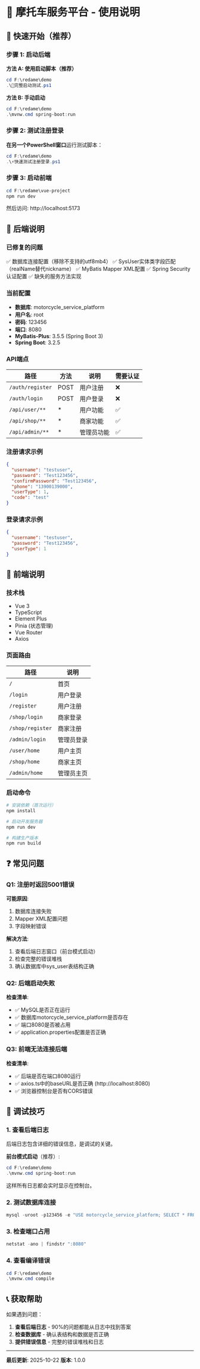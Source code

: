 # 📖 摩托车服务平台 - 使用说明

## 🎯 快速开始（推荐）

### 步骤 1: 启动后端

**方法 A: 使用启动脚本（推荐）**
```powershell
cd F:\redame\demo
.\🚀完整启动测试.ps1
```

**方法 B: 手动启动**
```powershell
cd F:\redame\demo
.\mvnw.cmd spring-boot:run
```

### 步骤 2: 测试注册登录

**在另一个PowerShell窗口**运行测试脚本：
```powershell
cd F:\redame\demo
.\⚡快速测试注册登录.ps1
```

### 步骤 3: 启动前端

```powershell
cd F:\redame\vue-project
npm run dev
```

然后访问: http://localhost:5173

## 🔧 后端说明

### 已修复的问题

✅ 数据库连接配置（移除不支持的utf8mb4）
✅ SysUser实体类字段匹配（realName替代nickname）
✅ MyBatis Mapper XML配置
✅ Spring Security认证配置
✅ 缺失的服务方法实现

### 当前配置

- **数据库**: motorcycle_service_platform
- **用户名**: root
- **密码**: 123456
- **端口**: 8080
- **MyBatis-Plus**: 3.5.5 (Spring Boot 3)
- **Spring Boot**: 3.2.5

### API端点

| 路径 | 方法 | 说明 | 需要认证 |
|------|------|------|---------|
| `/auth/register` | POST | 用户注册 | ❌ |
| `/auth/login` | POST | 用户登录 | ❌ |
| `/api/user/**` | * | 用户功能 | ✅ |
| `/api/shop/**` | * | 商家功能 | ✅ |
| `/api/admin/**` | * | 管理员功能 | ✅ |

### 注册请求示例

```json
{
  "username": "testuser",
  "password": "Test123456",
  "confirmPassword": "Test123456",
  "phone": "13900139000",
  "userType": 1,
  "code": "test"
}
```

### 登录请求示例

```json
{
  "username": "testuser",
  "password": "Test123456",
  "userType": 1
}
```

## 🎨 前端说明

### 技术栈

- Vue 3
- TypeScript
- Element Plus
- Pinia (状态管理)
- Vue Router
- Axios

### 页面路由

| 路径 | 说明 |
|------|------|
| `/` | 首页 |
| `/login` | 用户登录 |
| `/register` | 用户注册 |
| `/shop/login` | 商家登录 |
| `/shop/register` | 商家注册 |
| `/admin/login` | 管理员登录 |
| `/user/home` | 用户主页 |
| `/shop/home` | 商家主页 |
| `/admin/home` | 管理员主页 |

### 启动命令

```powershell
# 安装依赖（首次运行）
npm install

# 启动开发服务器
npm run dev

# 构建生产版本
npm run build
```

## ❓ 常见问题

### Q1: 注册时返回5001错误

**可能原因**:
1. 数据库连接失败
2. Mapper XML配置问题
3. 字段映射错误

**解决方法**:
1. 查看后端日志窗口（前台模式启动）
2. 检查完整的错误堆栈
3. 确认数据库中sys_user表结构正确

### Q2: 后端启动失败

**检查清单**:
- ✅ MySQL是否正在运行
- ✅ 数据库motorcycle_service_platform是否存在
- ✅ 端口8080是否被占用
- ✅ application.properties配置是否正确

### Q3: 前端无法连接后端

**检查清单**:
- ✅ 后端是否在端口8080运行
- ✅ axios.ts中的baseURL是否正确 (http://localhost:8080)
- ✅ 浏览器控制台是否有CORS错误

## 🐛 调试技巧

### 1. 查看后端日志

后端日志包含详细的错误信息，是调试的关键。

**前台模式启动**（推荐）:
```powershell
cd F:\redame\demo
.\mvnw.cmd spring-boot:run
```
这样所有日志都会实时显示在控制台。

### 2. 测试数据库连接

```powershell
mysql -uroot -p123456 -e "USE motorcycle_service_platform; SELECT * FROM sys_user LIMIT 5;"
```

### 3. 检查端口占用

```powershell
netstat -ano | findstr ":8080"
```

### 4. 查看编译错误

```powershell
cd F:\redame\demo
.\mvnw.cmd compile
```

## 📞 获取帮助

如果遇到问题：

1. **查看后端日志** - 90%的问题都能从日志中找到答案
2. **检查数据库** - 确认表结构和数据是否正确
3. **提供错误信息** - 完整的错误堆栈和日志

---

**最后更新**: 2025-10-22
**版本**: 1.0.0








